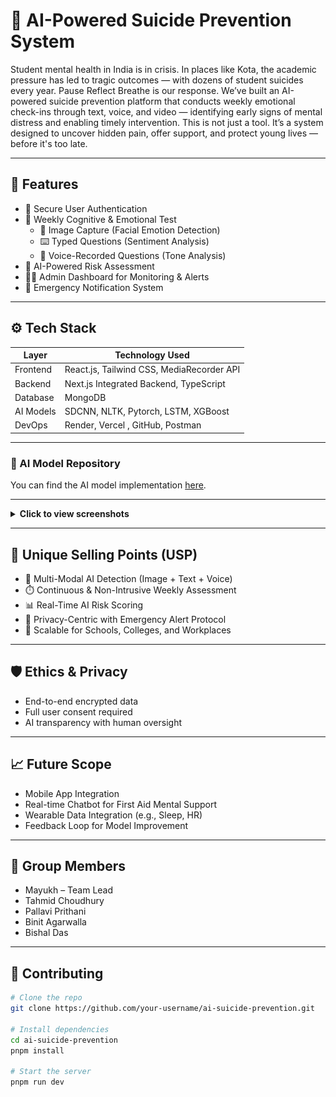 # 🧠 AI-Powered Suicide Prevention System

Student mental health in India is in crisis. In places like Kota, the academic pressure has led to tragic outcomes — with dozens of student suicides every year. Pause Reflect Breathe is our response. We’ve built an AI-powered suicide prevention platform that conducts weekly emotional check-ins through text, voice, and video — identifying early signs of mental distress and enabling timely intervention. This is not just a tool. It’s a system designed to uncover hidden pain, offer support, and protect young lives — before it's too late.

---

## 🚀 Features

- 🔐 Secure User Authentication
- 📝 Weekly Cognitive & Emotional Test
  - 📸 Image Capture (Facial Emotion Detection)
  - ⌨️ Typed Questions (Sentiment Analysis)
  - 🎤 Voice-Recorded Questions (Tone Analysis)
- 🧠 AI-Powered Risk Assessment
- 🧑‍⚕️ Admin Dashboard for Monitoring & Alerts
- 🔔 Emergency Notification System

---

## ⚙️ Tech Stack

| Layer     | Technology Used                           |
| --------- | ----------------------------------------- |
| Frontend  | React.js, Tailwind CSS, MediaRecorder API |
| Backend   | Next.js Integrated Backend, TypeScript    |
| Database  | MongoDB                                   |
| AI Models | SDCNN, NLTK, Pytorch, LSTM, XGBoost       |
| DevOps    | Render, Vercel , GitHub, Postman          |

---

### 🔗 AI Model Repository

You can find the AI model implementation [here](https://github.com/Tahmid019/SDCNL-Implementation).

---

<details>
  <summary><strong>Click to view screenshots</strong></summary>

### 🖼️ Application Screenshots

| Screenshot 1                      | Screenshot 2                      |
| --------------------------------- | --------------------------------- |
| ![](screenshots/screenshot-1.png) | ![](screenshots/screenshot-2.png) |

| Screenshot 3                      | Screenshot 4                      |
| --------------------------------- | --------------------------------- |
| ![](screenshots/screenshot-3.png) | ![](screenshots/screenshot-4.png) |

| Screenshot 5                      | Screenshot 6                      |
| --------------------------------- | --------------------------------- |
| ![](screenshots/screenshot-5.png) | ![](screenshots/screenshot-6.png) |

| Screenshot 7                      | Screenshot 8                      |
| --------------------------------- | --------------------------------- |
| ![](screenshots/screenshot-7.png) | ![](screenshots/screenshot-8.png) |

| Screenshot 9                      | Screenshot 10                      |
| --------------------------------- | ---------------------------------- |
| ![](screenshots/screenshot-9.png) | ![](screenshots/screenshot-10.png) |

</details>

---

## 🌟 Unique Selling Points (USP)

- 🧠 Multi-Modal AI Detection (Image + Text + Voice)
- ⏱️ Continuous & Non-Intrusive Weekly Assessment
- 📊 Real-Time AI Risk Scoring
- 🔐 Privacy-Centric with Emergency Alert Protocol
- 🏫 Scalable for Schools, Colleges, and Workplaces

---

## 🛡️ Ethics & Privacy

- End-to-end encrypted data
- Full user consent required
- AI transparency with human oversight

---

## 📈 Future Scope

- Mobile App Integration
- Real-time Chatbot for First Aid Mental Support
- Wearable Data Integration (e.g., Sleep, HR)
- Feedback Loop for Model Improvement

---

## 👥 Group Members

- Mayukh – Team Lead
- Tahmid Choudhury
- Pallavi Prithani
- Binit Agarwalla
- Bishal Das

---

## 🤝 Contributing

```bash
# Clone the repo
git clone https://github.com/your-username/ai-suicide-prevention.git

# Install dependencies
cd ai-suicide-prevention
pnpm install

# Start the server
pnpm run dev
```
